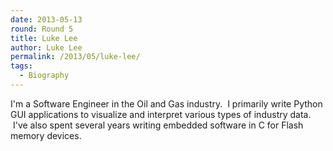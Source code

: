 ```yaml
---
date: 2013-05-13
round: Round 5
title: Luke Lee
author: Luke Lee
permalink: /2013/05/luke-lee/
tags:
  - Biography
---
```

I'm a Software Engineer in the Oil and Gas industry.  I primarily write Python GUI applications to visualize and interpret various types of industry data.  I've also spent several years writing embedded software in C for Flash memory devices.
